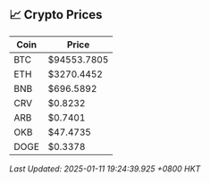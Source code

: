 ## 📈 Crypto Prices

| Coin | Price |
| ---- | ----- |
| BTC | $94553.7805 |
| ETH | $3270.4452 |
| BNB | $696.5892 |
| CRV | $0.8232 |
| ARB | $0.7401 |
| OKB | $47.4735 |
| DOGE | $0.3378 |

_Last Updated: 2025-01-11 19:24:39.925 +0800 HKT_